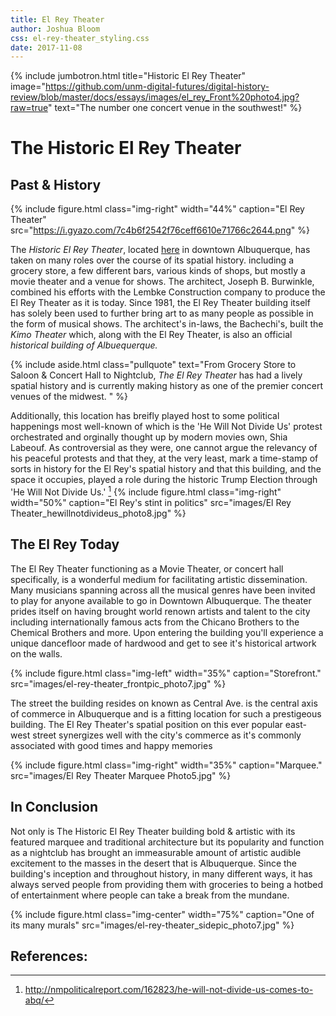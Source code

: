 ```yaml
---
title: El Rey Theater
author: Joshua Bloom
css: el-rey-theater_styling.css
date: 2017-11-08
---
```



{% include jumbotron.html
title="Historic El Rey Theater"
image="https://github.com/unm-digital-futures/digital-history-review/blob/master/docs/essays/images/el_rey_Front%20photo4.jpg?raw=true"
text="The number one concert venue in the southwest!"
%}

# The Historic El Rey Theater


## **Past & History**

{% include figure.html
  class="img-right"
  width="44%"
  caption="El Rey Theater"
  src="https://i.gyazo.com/7c4b6f2542f76ceff6610e71766c2644.png"
%}


The *Historic El Rey Theater*, located [here](https://www.google.com/maps/place/The+Historic+El+Rey+Theater/@35.0849752,-106.6570599,17z/data=!4m16!1m10!4m9!1m6!1m2!1s0x87220cc724858d49:0x1b073e188c728dc!2sThe+Historic+El+Rey+Theater,+Central+Avenue+Southwest,+Albuquerque,+NM!2m2!1d-106.6550065!2d35.0846877!1m1!4e1!3m4!1s0x87220cc724858d49:0x1b073e188c728dc!8m2!3d35.0846877!4d-106.6550065) in downtown Albuquerque, has taken on many roles over the course of its spatial history. including a grocery store, a few different bars, various kinds of shops, but mostly a movie theater and a venue for shows. The architect, Joseph B. Burwinkle, combined his efforts with the Lembke Construction company to produce the El Rey Theater as it is today. Since 1981, the El Rey Theater building itself has solely been used to further bring art to as many people as possible in the form of musical shows. The architect's in-laws, the Bachechi's, built the *Kimo Theater* which, along with the El Rey Theater, is also an official *historical building of Albuequerque.*

{% include aside.html
  class="pullquote"
  text="From Grocery Store to Saloon & Concert Hall to Nightclub, *The El Rey Theater* has had a lively spatial history and is currently making history as one of the premier concert venues of the midwest. "
  %}
  
Additionally, this location has breifly played host to some political happenings most well-known of which is the 'He Will Not Divide Us' protest orchestrated and orginally thought up by modern movies own, Shia Labeouf. As controversial as they were, one cannot argue the relevancy of his peaceful protests and that they, at the very least, mark a time-stamp of sorts in history for the El Rey's spatial history and that this building, and the space it occupies, played a role during the historic Trump Election through 'He Will Not Divide Us.' [^mysource]
{% include figure.html
class="img-right"
width="50%"
caption="El Rey's stint in politics"
src="images/El Rey Theater_hewillnotdivideus_photo8.jpg"
%}

## **The El Rey Today**
The El Rey Theater functioning as a Movie Theater, or concert hall specifically, is a wonderful medium for facilitating artistic dissemination. Many musicians spanning across all the musical genres have been invited to play for anyone available to go in Downtown Albuquerque. The theater prides itself on having brought world renown artists and talent to the city including internationally famous acts from the Chicano Brothers to the Chemical Brothers and more. Upon entering the building you'll experience a unique dancefloor made of hardwood and get to see it's historical artwork on the walls.

{% include figure.html
class="img-left"
width="35%"
caption="Storefront."
src="images/el-rey-theater_frontpic_photo7.jpg"
%}

The street the building resides on known as Central Ave. is the central axis of commerce in Albuquerque and is a fitting location for such a prestigeous building. The El Rey Theater's spatial position on this ever popular east-west street synergizes well with the city's commerce as it's commonly associated with good times and happy memories

{% include figure.html
class="img-right"
width="35%"
caption="Marquee."
src="images/El Rey Theater Marquee Photo5.jpg"
%}






## **In Conclusion**
  
Not only is The Historic El Rey Theater building bold & artistic with its featured marquee and traditional architecture but its popularity and function as a nightclub has brought an immeasurable amount of artistic audible excitement to the masses in the desert that is Albuquerque. Since the building's inception and throughout history, in many different ways, it has always served people from providing them with groceries to being a hotbed of entertainment where people can take a break from the mundane.
  
{% include figure.html
  class="img-center"
  width="75%"
  caption="One of its many murals"
  src="images/el-rey-theater_sidepic_photo7.jpg"
%}

## References:

[^mysource]: http://nmpoliticalreport.com/162823/he-will-not-divide-us-comes-to-abq/

